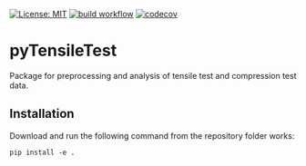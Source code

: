 [![License: MIT](https://img.shields.io/badge/License-MIT-blue.svg)](https://opensource.org/licenses/MIT)
[![build workflow](https://github.com/AlexanderSouthan/pyTensileTest/actions/workflows/main.yml/badge.svg)](https://github.com/AlexanderSouthan/pyTensileTest/actions/workflows/main.yml)
[![codecov](https://codecov.io/gh/AlexanderSouthan/pyTensileTest/branch/master/graph/badge.svg?token=7GN1K2MVJ3)](https://codecov.io/gh/AlexanderSouthan/pyTensileTest)

# pyTensileTest
Package for preprocessing and analysis of tensile test and compression test data. 

## Installation
Download and run the following command from the repository folder works:
```
pip install -e .
```
